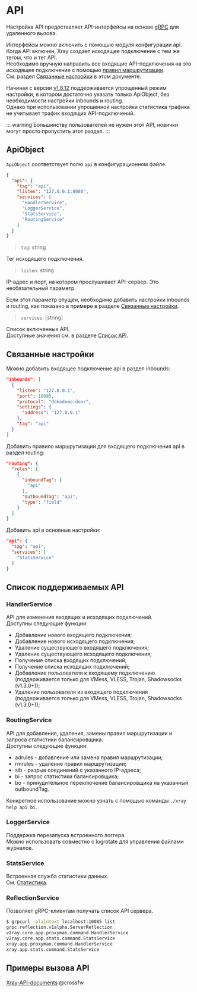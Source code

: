 # API

Настройка API предоставляет API-интерфейсы на основе [gRPC](https://grpc.io/) для удаленного вызова.

Интерфейсы можно включить с помощью модуля конфигурации api. Когда API включен, Xray создает исходящее подключение с тем же тегом, что и тег API.  
Необходимо вручную направить все входящие API-подключения на это исходящее подключение с помощью [правил маршрутизации](./routing.md).  
См. раздел [Связанные настройки](#связанные-настройки) в этом документе.

Начиная с версии [v1.8.12](https://github.com/XTLS/Xray-core/releases/tag/v1.8.12) поддерживается упрощенный режим настройки, в котором достаточно указать только ApiObject, без необходимости настройки inbounds и routing.  
Однако при использовании упрощенной настройки статистика трафика не учитывает трафик входящих API-подключений.

::: warning
Большинству пользователей не нужен этот API, новички могут просто пропустить этот раздел.
:::

## ApiObject

`ApiObject` соответствует полю `api` в конфигурационном файле.

```json
{
  "api": {
    "tag": "api",
    "listen": "127.0.0.1:8080",
    "services": [
      "HandlerService",
      "LoggerService",
      "StatsService",
      "RoutingService"
    ]
  }
}
```

> `tag`: string

Тег исходящего подключения.

> `listen`: string

IP-адрес и порт, на котором прослушивает API-сервер. Это необязательный параметр.

Если этот параметр опущен, необходимо добавить настройки inbounds и routing, как показано в примере в разделе [Связанные настройки](#связанные-настройки).

> `services`: \[string\]

Список включенных API.  
Доступные значения см. в разделе [Список API](#список-поддерживаемых-api).

## Связанные настройки

Можно добавить входящее подключение api в раздел inbounds:

```json
"inbounds": [
  {
    "listen": "127.0.0.1",
    "port": 10085,
    "protocol": "dokodemo-door",
    "settings": {
      "address": "127.0.0.1"
    },
    "tag": "api"
  }
]
```

Добавить правило маршрутизации для входящего подключения api в раздел routing:

```json
"routing": {
  "rules": [
    {
      "inboundTag": [
        "api"
      ],
      "outboundTag": "api",
      "type": "field"
    }
  ]
}
```

Добавить api в основные настройки:

```json
"api": {
  "tag": "api",
  "services": [
    "StatsService"
  ]
}
```

## Список поддерживаемых API

### HandlerService

API для изменения входящих и исходящих подключений.  
Доступны следующие функции:

- Добавление нового входящего подключения;
- Добавление нового исходящего подключения;
- Удаление существующего входящего подключения;
- Удаление существующего исходящего подключения;
- Получение списка входящих подключений;
- Получение списка исходящих подключений;
- Добавление пользователя к входящему подключению (поддерживается только для VMess, VLESS, Trojan, Shadowsocks (v1.3.0+));
- Удаление пользователя из входящего подключения (поддерживается только для VMess, VLESS, Trojan, Shadowsocks (v1.3.0+));

### RoutingService

API для добавления, удаления, замены правил маршрутизации и запроса статистики балансировщика.  
Доступны следующие функции:

- adrules - добавление или замена правил маршрутизации;
- rmrules - удаление правил маршрутизации;
- sib - разрыв соединений с указанного IP-адреса;
- bi - запрос статистики балансировщика;
- bo - принудительное переключение балансировщика на указанный outboundTag.

Конкретное использование можно узнать с помощью команды `./xray help api bi`.

### LoggerService

Поддержка перезапуска встроенного логгера.  
Можно использовать совместно с logrotate для управления файлами журналов.

### StatsService

Встроенная служба статистики данных.  
См. [Статистика](./stats.md).

### ReflectionService

Позволяет gRPC-клиентам получать список API сервера.

```bash
$ grpcurl -plaintext localhost:10085 list
grpc.reflection.v1alpha.ServerReflection
v2ray.core.app.proxyman.command.HandlerService
v2ray.core.app.stats.command.StatsService
xray.app.proxyman.command.HandlerService
xray.app.stats.command.StatsService
```

## Примеры вызова API

[Xray-API-documents](https://github.com/XTLS/Xray-API-documents) @crossfw
